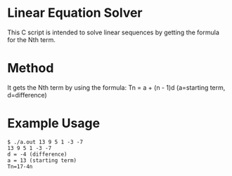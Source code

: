 # Linear Equation Solver
This C script is intended to solve linear sequences by getting the formula for the Nth term.

# Method
It gets the Nth term by using the formula: Tn = a + (n - 1)d
(a=starting term,  d=difference)

# Example Usage
```console
$ ./a.out 13 9 5 1 -3 -7
13 9 5 1 -3 -7 
d = -4 (difference)
a = 13 (starting term)
Tn=17-4n
```
